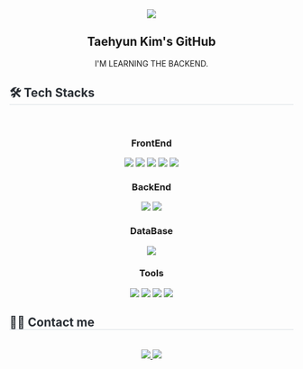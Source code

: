 <!-- TITLE -->
<div align= "center">
    <img src="https://capsule-render.vercel.app/api?type=waving&color=#b897ff&height=180&text=Taehyun%20Kim's%20GitHub&animation=&fontColor=ffffff&fontSize=60" />
</div>

<!-- CONTENTS -->
<div align="center">
    <h2>Taehyun Kim's GitHub</h2>
    I'M LEARNING THE BACKEND.
</div>

<div style="text-align: left;">
    <h2 style="border-bottom: 1px solid #d8dee4; color: #282d33;"> 🛠️ Tech Stacks </h2><br>
        <div  align= "center">
            <h3>FrontEnd</h3>
            <img src="https://img.shields.io/badge/HTML5-E34F26?style=for-the-badge&logo=HTML5&logoColor=white">
            <img src="https://img.shields.io/badge/CSS3-1572B6?style=for-the-badge&logo=CSS3&logoColor=white">
            <img src="https://img.shields.io/badge/Javascript-F7DF1E?style=for-the-badge&logo=Javascript&logoColor=white">
            <img src="https://img.shields.io/badge/jQuery-0769AD?style=for-the-badge&logo=jQuery&logoColor=white">
            <img src="https://img.shields.io/badge/React-61DAFB?style=for-the-badge&logo=React&logoColor=white"><br/>
            <h3>BackEnd</h3>
            <img src="https://img.shields.io/badge/Java-007396?style=for-the-badge&logo=Java&logoColor=white">
            <img src="https://img.shields.io/badge/Spring-6DB33F?style=for-the-badge&logo=Spring&logoColor=white">
            <h3>DataBase</h3>
            <img src="https://img.shields.io/badge/Oracle-F80000?style=for-the-badge&logo=Oracle&logoColor=white">
            <h3>Tools</h3>
            <img src="https://img.shields.io/badge/Github-181717?style=for-the-badge&logo=Github&logoColor=white">
            <img src="https://img.shields.io/badge/visual%20studio-%235C2D91.svg?&style=for-the-badge&logo=visual%20studio&logoColor=white" />
            <img src="https://img.shields.io/badge/Figma-F24E1E?style=for-the-badge&logo=Figma&logoColor=white">
            <img src="https://img.shields.io/badge/Notion-000000?style=for-the-badge&logo=Notion&logoColor=white"><br/>
        </div>
</div>

<div style="text-align: left;">
    <h2 style="border-bottom: 1px solid #d8dee4; color: #282d33;"> 🧑‍💻 Contact me </h2> <br> 
    <div align= "center"> <a href=mailto:corbyyyy1@gmail.com> <img src="https://img.shields.io/badge/Gmail-EA4335?style=for-the-badge&logo=Gmail&logoColor=white&link=mailto:corbyyyy1@gmail.com"> </a>
         <a href=> <img src="https://img.shields.io/badge/Notion-000000?style=for-the-badge&logo=Notion&logoColor=white&link="> </a>
          </div>  <br> 
    <div align= "center">  </div> 
</div>
    

